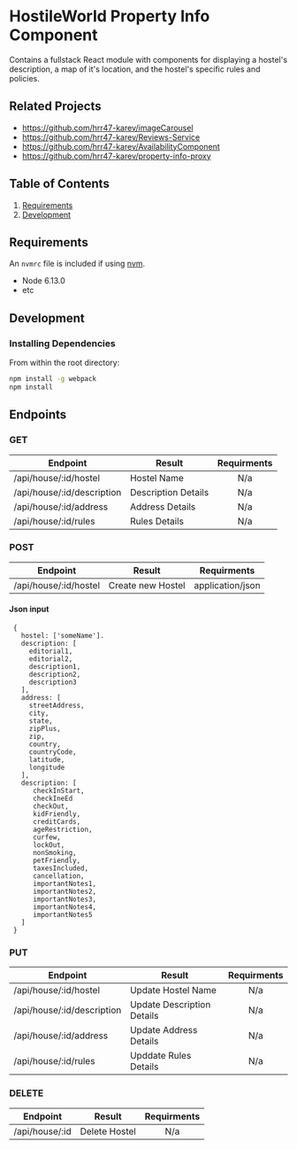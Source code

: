 # HostileWorld Property Info Component

Contains a fullstack React module with components for displaying a hostel's description, a map of it's location, and the hostel's specific rules and policies.

## Related Projects

  - https://github.com/hrr47-karev/imageCarousel
  - https://github.com/hrr47-karev/Reviews-Service
  - https://github.com/hrr47-karev/AvailabilityComponent
  - https://github.com/hrr47-karev/property-info-proxy

## Table of Contents

1. [Requirements](#requirements)
1. [Development](#development)

## Requirements

An `nvmrc` file is included if using [nvm](https://github.com/creationix/nvm).

- Node 6.13.0
- etc

## Development

### Installing Dependencies

From within the root directory:

```sh
npm install -g webpack
npm install
```

## Endpoints

### GET
| Endpoint       | Result| Requirments |
| ------------- | -----|:-----:|
| /api/house/:id/hostel|Hostel Name |N/a|
| /api/house/:id/description | Description Details |N/a
| /api/house/:id/address | Address Details|N/a|
| /api/house/:id/rules |Rules Details|N/a|

### POST
| Endpoint       | Result| Requirments |
| ------------- | -----|:-----:|
| /api/house/:id/hostel|Create new Hostel |application/json|

#### Json input
```
 {
   hostel: ['someName'].
   description: [
     editorial1,
     editorial2,
     description1,
     description2,
     description3
   ],
   address: [
     streetAddress,
     city,
     state,
     zipPlus,
     zip,
     country,
     countryCode,
     latitude,
     longitude
   ],
   description: [
      checkInStart,
      checkIneEd
      checkOut,
      kidFriendly,
      creditCards,
      ageRestriction,
      curfew,
      lockOut,
      nonSmoking,
      petFriendly,
      taxesIncluded,
      cancellation,
      importantNotes1,
      importantNotes2,
      importantNotes3,
      importantNotes4,
      importantNotes5
   ]
 }
```

### PUT
| Endpoint       | Result| Requirments |
| ------------- | -----|:-----:|
| /api/house/:id/hostel|Update Hostel Name |N/a|
| /api/house/:id/description |Update Description Details |N/a
| /api/house/:id/address |Update Address Details|N/a|
| /api/house/:id/rules |Upddate Rules Details|N/a|

### DELETE
| Endpoint       | Result| Requirments |
| ------------- | -----|:-----:|
| /api/house/:id|Delete Hostel |N/a|
